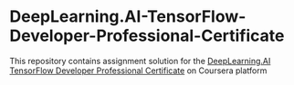 # DeepLearning.AI-TensorFlow-Developer-Professional-Certificate

This repository contains assignment solution for the [DeepLearning.AI TensorFlow Developer Professional Certificate](https://www.coursera.org/professional-certificates/tensorflow-in-practice) on Coursera platform
